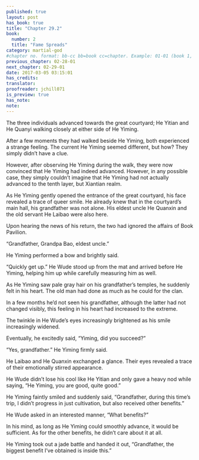 ```yaml
---
published: true
layout: post
has_book: true
title: "Chapter 29.2"
book:
  number: 2
  title: "Fame Spreads"
category: martial-god
#chapter no. format: bb-cc bb=book cc=chapter. Example: 01-01 (book 1, chapter 1)
previous_chapter: 02-28-01
next_chapter: 02-29-01
date: 2017-03-05 03:15:01 
has_credits:
translator:
proofreader: jchill071
is_preview: true
has_note: 
note: 
---
```

The three individuals advanced towards the great courtyard; He Yitian and He Quanyi walking closely at either side of He Yiming.

After a few moments they had walked beside He Yiming, both experienced a strange feeling. The current He Yiming seemed different, but how? They simply didn’t have a clue.

However, after observing He Yiming during the walk, they were now convinced that He Yiming had indeed advanced. However, in any possible case, they simply couldn’t imagine that He Yiming had not actually advanced to the tenth layer, but Xiantian realm.

As He Yiming gently opened the entrance of the great courtyard, his face revealed a trace of queer smile.
He already knew that in the courtyard’s main hall, his grandfather was not alone. His eldest uncle He Quanxin and the old servant He Laibao were also here.

Upon hearing the news of his return, the two had  ignored the affairs of Book Pavilion.

“Grandfather, Grandpa Bao, eldest uncle.”

He Yiming performed a bow and brightly said.

“Quickly get up.” He Wude stood up from the mat and arrived before He Yiming, helping him up while carefully measuring him as well.

As He Yiming saw pale gray hair on his grandfather’s temples, he suddenly felt in his heart.
The old man had done as much as he could for the clan.

In a few months he’d not seen his grandfather, although the latter had not changed visibly, this feeling in his heart had increased to the extreme.

The twinkle in He Wude’s eyes increasingly brightened as his smile increasingly widened.

Eventually, he excitedly said, “Yiming, did you succeed?”

“Yes, grandfather.” He Yiming firmly said.

He Laibao and He Quanxin exchanged a glance. Their eyes revealed a trace of their emotionally stirred appearance.

He Wude didn’t lose his cool like He Yitian and only gave a heavy nod while saying, “He Yiming, you are good, quite good.”

He Yiming faintly smiled and suddenly said, “Grandfather, during this time’s trip, I didn’t progress in just cultivation, but also received other benefits.”

He Wude asked in an interested manner, “What benefits?”

In his mind, as long as He Yiming could smoothly advance, it would be sufficient. As for the other benefits, he didn’t care about it at all.

He Yiming took out a jade battle and handed it out, “Grandfather, the biggest benefit I’ve obtained is inside this.”

